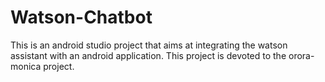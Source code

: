 # Watson-Chatbot
This is an android studio project that aims at integrating the watson assistant with an android application. This project is devoted to the orora-monica project.
